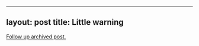 
---
layout: post
title: Little warning
---
[Follow up archived post.](/alex.ciobanu.org/index8bc8.html)